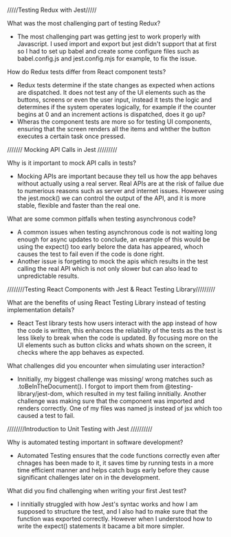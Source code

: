 /////Testing Redux with Jest/////

What was the most challenging part of testing Redux?
- The most challenging part was getting jest to work properly with Javascript. I used import and export but jest didn't support that at first so I had to set up babel and create some configure files such as babel.config.js and jest.config.mjs for example, to fix the issue.  


How do Redux tests differ from React component tests?
- Redux tests determine if the state changes as expected when actions are dispatched. It does not test any of the UI elements such as the buttons, screens or even the user input, instead it tests the logic and determines if the system operates logically, for example if the counter begins at 0 and an increment actions is dispatched, does it go up?
- Wheras the component tests are more so for testing UI components, ensuring that the screen renders all the items and whther the button executes a certain task once pressed. 





/////// Mocking API Calls in Jest /////////

Why is it important to mock API calls in tests?
- Mocking APIs are important because they tell us how the app behaves without actually using a real server. Real APIs are at the risk of failue due to numerious reasons such as server and internet issues. However using the jest.mock() we can control the output of the API, and it is more stable, flexible and faster than the real one. 

What are some common pitfalls when testing asynchronous code?
- A common issues when testing asynchronous code is not waiting long enough for async updates to conclude, an example of this would be using the expect() too early belore the data has appeared, whoch causes the test to fail even if the code is done right. 
- Another issue is forgeting to mock the apis which results in the test calling the real API which is not only slower but can also lead to unpredictable results.  





////////Testing React Components with Jest & React Testing Library/////////

What are the benefits of using React Testing Library instead of testing implementation details?
- React Test library tests how users interact with the app instead of how the code is written, this enhances the reliability of the tests as the test is less likely to break when the code is updated. By focusing more on the UI elements such as button clicks and whats shown on the screen, it checks where the app behaves as expected. 

What challenges did you encounter when simulating user interaction?
- Innitially, my biggest challenge was missing/ wrong matches such as .toBeInTheDocument(). I forgot to import them from @testing-library/jest-dom, which resulted in my test failing innitially. Another challenge was making sure that the component was imported and renders correctly. One of my files was named js instead of jsx which too caused a test to fail.




////////Introduction to Unit Testing with Jest //////////

Why is automated testing important in software development?
- Automated Testing ensures that the code functions correctly even after chnages has been made to it, it saves time by running tests in a more time efficient manner and helps catch bugs early before they cause significant challenges later on in the development.


What did you find challenging when writing your first Jest test?
- I innitially struggled with how Jest's syntac works and how I am supposed to structure the test, and I also had to make sure that the function was exported correctly. However when I understood how to write the expect() statements it bacame a bit more simpler. 


